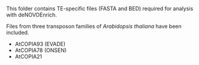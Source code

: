 This folder contains TE-specific files (FASTA and BED) required for analysis with deNOVOEnrich.

Files from three transposon families of _Arabidopsis thaliana_ have been included.

- AtCOPIA93 (EVADE)
- AtCOPIA78 (ONSEN)
- AtCOPIA21

